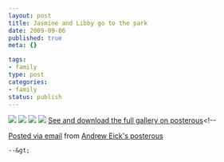 ```yaml
--- 
layout: post
title: Jasmine and Libby go to the park
date: 2009-09-06
published: true
meta: {}

tags: 
- family
type: post
categories: 
- family
status: publish
---
```

[![](http://media.eick.us/2011/05/IMG_0452.jpg.scaled.500.jpg)](http://posterous.com/getfile/files.posterous.com/andreweick/N3hfLzrD9SsfraDDd2oc3hmSkvvSUTQI4EPLfcKoVcV2bLnjRfo8samUGNyv/IMG_0452.jpg.scaled.1000.jpg) [![](http://media.eick.us/2011/05/IMG_0447.jpg.scaled.500.jpg)](http://posterous.com/getfile/files.posterous.com/andreweick/lkqt33XdzHeokJSPZ96t5op9Rqebqib4fZfHsO0EMqtepwNLr3DMLDHY1jbM/IMG_0447.jpg.scaled.1000.jpg) [![](http://media.eick.us/2011/05/IMG_0443.jpg.scaled.500.jpg)](http://posterous.com/getfile/files.posterous.com/andreweick/EfUifwWmIX3mMsF6RoMBsIO8Ykeoxy8u2OIIEbjobTE5l74vRNqbazaOt14a/IMG_0443.jpg.scaled.1000.jpg) [![](http://media.eick.us/2011/05/IMG_0444.jpg.scaled.500.jpg)](http://posterous.com/getfile/files.posterous.com/andreweick/H5mjiXVYJ5UTv8QXpcxjqdQjF7jXZjaiYjqivtwTg2GtKkEYSVwvq96lBAPr/IMG_0444.jpg.scaled.1000.jpg) [See and download the full gallery on posterous](http://posterous.andyeick.com/jasmine-and-libby-go-to-the-park)&lt;!--  

  [Posted via email](http://posterous.com)   from [Andrew Eick's posterous](http://posterous.andyeick.com/jasmine-and-libby-go-to-the-park)  

    --&gt;
